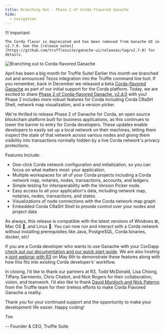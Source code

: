 ```yaml
---
title: Branching Out - Phase 2 of Corda-flavored Ganache
hide:
  - navigation
---
```


!!! important

    The Corda flavor is deprecated and has been removed from Ganache UI in v2.7.0. See the [release notes](https://github.com/trufflesuite/ganache-ui/releases/tag/v2.7.0) for details.

![Branching out to Corda-flavored Ganache](/img/blog/branching-out-phase-2-of-corda-flavored-ganache/chameleon-corda-truffle-blog-header.png)

April has been a big month for Truffle Suite! Earlier this month we branched out and announced Tezos integration into the Truffle command line tool. If you remember, back in December we released a beta [Corda-flavored Ganache](/blog/unwrap-the-corda-flavored-ganache-beta) as part of our initial support for the Corda platform. Today, we are excited to share [Phase 2 of Corda-flavored Ganache, v2.4.0](https://github.com/trufflesuite/ganache/releases) with you! Phase 2 includes more robust features for Corda including Corda CRaSH Shell, network map visualization, and a version picker.

We're thrilled to release Phase 2 of Ganache for Corda, an open source blockchain platform built for business applications, as this continues to lower the barrier to entry for Corda developers. These updates enable developers to easily set up a local network on their machines, letting them inspect the state of that network across various nodes and giving them visibility into transactions normally hidden by a live Corda network's privacy protections.

Features Include:

- One-click Corda network configuration and initialization, so you can focus on what matters most: your application.
- Multiple workspaces for all of your Corda projects including a Corda network map, notaries, nodes, transactions, accounts, and ledgers.
- Simple testing for interoperability with the Version Picker node.
- Easy access to all your application's data, including network map, notaries, nodes, transactions, and states.
- Visualizations of node connections with the Corda network map graph
- Embedded Corda CRaSH Shell to provide control over your nodes and project data

As always, this release is compatible with the latest versions of Windows ⊞, Mac OS 🍎, and Linux 🐧. You can now run and interact with a Corda network without installing prerequisites like Java, PostgreSQL, Corda binaries, docker, etc!

If you are a Corda developer who wants to use Ganache with your CorDapp [check out our documentation and our quick start guide](/docs/ganache/corda/working-with-corda). We are also hosting a [joint webinar with R3](https://www.crowdcast.io/e/corda-ganache) on May 6th to demonstrate these features along with how this fits into existing Corda developer’s’ workflow.

In closing, I’d like to thank our partners at R3, Todd McDonald, Lisa Chiong, Tiffany Sarmiento, Chris Chabot, and Nick Rogers for their collaboration, vision, and teamwork. I’d also like to thank [David Murdoch and Nick Paterno](/staff) from the Truffle team for their tireless efforts to make Corda Flavored Ganache a reality.

Thank you for your continued support and the opportunity to make your development life easier. Happy coding!

Tim

-- Founder & CEO, Truffle Suite
